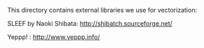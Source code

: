 This directory contains external libraries we use for vectorization:

SLEEF by Naoki Shibata: http://shibatch.sourceforge.net/

Yeppp! : http://www.yeppp.info/
